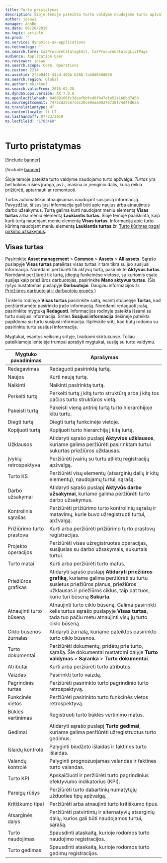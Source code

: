 ```yaml
---
title: Turto pristatymas
description: Šioje temoje pateikta turto valdyme naudojamo turto apžvalga.
author: josaw1
manager: AnnBe
ms.date: 06/26/2019
ms.topic: article
ms.prod: ''
ms.service: dynamics-ax-applications
ms.technology: ''
ms.search.form: CatProcureCatalogEdit, CatProcureCatalogListPage
audience: Application User
ms.reviewer: josaw
ms.search.scope: Core, Operations
ms.custom: 2214
ms.assetid: 2f3e0441-414d-402b-b28b-7ab0d650d658
ms.search.region: Global
ms.author: mkirknel
ms.search.validFrom: 2016-02-28
ms.dyn365.ops.version: AX 7.0.0
ms.openlocfilehash: 84609106fc3daafbbfed6f947df4524160bd7450
ms.sourcegitcommit: 747bcd25ce7c6c20ce9eaa0027e730f74d4fd6aa
ms.translationtype: HT
ms.contentlocale: lt-LT
ms.lasthandoff: 07/23/2019
ms.locfileid: "1783460"
---
```

# <a name="introduction-to-assets"></a>Turto pristatymas

[!include [banner](../../includes/banner.md)]

[!include [banner](../../includes/preview-banner.md)]

Šioje temoje pateikta turto valdyme naudojamo turto apžvalga. *Turtas* yra bet kokios rūšies įranga, pvz., mašina ar įrenginio dalis, kurią reikia prižiūrėti, aptarnauti ar remontuoti.

Turtas automatiškai atnaujinamas naudojant susijusią informaciją. Pavyzdžiui, ši susijusi informacija gali būti apie naujus arba atnaujintus darbo užsakymus. Turtą galima kurti naudojant meniu elementą **Visas turtas** arba meniu elementą **Laukiantis turtas**. Šioje temoje paaiškinta, kaip kurti turtą naudojant meniu elementą **Visas turtas**. Informaciją apie turto kūrimą naudojant meniu elementą **Laukiantis turtas** žr. [Turto kūrimas pagal pirkimo užsakymus](../objects/create-objects-based-on-purchase-orders.md).

## <a name="all-assets"></a>Visas turtas

Pasirinkite **Asset management** \> **Common** \> **Assets** \> **All assets**. Sąrašo puslapyje **Visas turtas** pateiktas visas turtas ir tam tikra su juo susijusi informacija. Norėdami peržiūrėti tik aktyvų turtą, pasirinkite **Aktyvus turtas**. Norėdami peržiūrėti tik turtą, įdiegtą funkcinėse vietose, su kuriomis esate susijęs kaip priežiūros darbuotojas, pasirinkite **Mano aktyvus turtas**. (Šis ryšys nustatomas puslapyje **Darbuotojai**. Daugiau informacijos žr. [Priežiūros darbuotojai ir darbuotojų grupės](../setup-for-objects/workers-and-worker-groups.md).)

Tinklelio rodinyje **Visas turtas** pasirinkite saitą, esantį stulpelyje **Turtas**, kad peržiūrėtumėte pasirinkto įrašo informaciją. Norėdami redaguoti įrašą, pasirinkite mygtuką **Redaguoti**. Informacijos rodinyje pateikta išsami su turtu susijusi informacija. Srities **Susijusi informacija** dešinėje pateikta papildoma su turtu susijusi informacija. Išplėskite sritį, kad būtų rodoma su pasirinktu turtu susijusi informacija.

Mygtukai, esantys veiksmų srityje, tvarkomi skirtukuose. Toliau pateikiamoje lentelėje trumpai aprašyti mygtukai, susiję su turto valdymu.

| Mygtuko pavadinimas          | Aprašymas                                                                                                                                                       |
|----------------------|-------------------------------------------------------------------------------------------------------------------------------------------------------------------|
| Redagavimas                 | Redaguoti pasirinktą turtą.                                                                                                                                         |
| Naujos                  | Kurti naują turtą.                                                                                                                                                |
| Naikinti               | Naikinti pasirinktą turtą.                                                                                                                                       |
| Perkelti turtą           | Perkelti turtą į kitą turto struktūrą arba į kitą tos pačios turto struktūros vietą.                                                                                         |
| Pakeisti turtą        | Pakeisti vieną antrinį turtą turto hierarchijoje kitu turtu.                                                                                                  |
| Diegti turtą        | Diegti turtą funkcinėje vietoje.                                                                                                                          |
| Kopijuoti turtą           | Kopijuoti turto hierarchiją į kitą turtą.                                                                                                                          |
| Užklausos             | Atidaryti sąrašo puslapį **Aktyvios užklausos**, kuriame galima peržiūrėti pasirinktam turtui sukurtas priežiūros užklausas.                                                                         |
| Įvykių retrospektyva        | Peržiūrėti įvairių su turtu atliktų registracijų apžvalgą.                                                                                                         |
| Turto KS            | Peržiūrėti visų elementų (atsarginių dalių ir kitų elementų), naudojamų turtui, sąrašą.                                                                                  |
| Darbo užsakymai          | Atidaryti sąrašo puslapį **Aktyvūs darbo užsakymai**, kuriame galima peržiūrėti turto darbo užsakymus.                                                                                        |
| Kontrolinis sąrašas            | Peržiūrėti prižiūrimo turto kontrolinių sąrašų ir matavimų, kurie buvo užregistruoti turtui, apžvalgą.                                                                                                 |
| Prižiūrimo turto prastova | Kurti arba peržiūrėti prižiūrimo turto prastovų registracijas.                                                                                                       |
| Projekto operacijos | Peržiūrėti visas užregistruotas operacijas, susijusias su darbo užsakymais, sukurtais turtui.                                                                                       |
| Turto matai       | Kurti arba peržiūrėti turto matus.                                                                                                               |
| Priežiūros grafikas | Atidaryti sąrašo puslapį **Atidaryti priežiūros grafiką**, kuriame galima peržiūrėti su turtu susietus priežiūros planus, priežiūros užklausas ir priežiūros ciklus, taip pat tuos, kurie turi būseną **Sukurta**. |
| Atnaujinti turto būseną   | Atnaujinti turto ciklo būseną. Galima pasirinkti kelis turtus sąrašo puslapyje **Visas turtas**, tada tuo pačiu metu atnaujinti visų jų turto ciklo būseną.              |
| Ciklo būsenos žurnalas  | Atidaryti žurnalą, kuriame pateiktos pasirinkto turto ciklo būsenos.                                                                                                                 |
| Turto dokumentai      | Peržiūrėti dokumentų, pridėtų prie turto, sąrašą. Šie dokumentai nustatomi dalyje **Turto valdymas** \> **Sąranka** \> **Turto dokumentai**.                 |
| Atributai           | Kurti arba peržiūrėti turto atributus.                                                                                                                             |
| Vaizdas                | Pasirinkti turto vaizdą.                                                                                                                                   |
| Pagrindinis turtas        | Peržiūrėti pasirinkto turto pagrindinio turto retrospektyvą.                                                                                                                |
| Funkcinės vietos | Peržiūrėti pasirinkto turto funkcinės vietos retrospektyvą.                                                                                                          |
| Būklės vertinimas | Registruoti turto būklės vertinimo matus.                                                                                                         |
| Gedimai               | Atidaryti sąrašo puslapį **Turto gedimai**, kuriame galima peržiūrėti užregistruotus turto gedimus.                                                                                             |
| Išlaidų kontrolė         | Palyginti biudžeto išlaidas ir faktines turto išlaidas.                                                                                                              |
| Valandų kontrolė         | Palyginti prognozuojamas valandas ir faktines turto valandas.                                                                                                              |
| Turto KPI           | Apskaičiuoti ir peržiūrėti turto pagrindinius efektyvumo indikatorius (KPI).                                                                                              |
| Pareigų rūšys            | Peržiūrėti turto dabartinių numatytųjų užduoties tipų apžvalgą.                                                                                                            |
| Kritiškumo tipai    | Peržiūrėti arba atnaujinti turto kritiškumo tipus.                                                                                                                              |
| Atsarginės dalys          | Peržiūrėti patvirtintų ir alternatyvių atsarginių dalių, kurios gali būti naudojamos turtui, sąrašą.                                                                               |
| Turto naudojimas    | Spausdinti ataskaitą, kurioje rodomos turto naudojimo registracijos.                                                                                                |
| Turto gedimas          | Spausdinti ataskaitą, kurioje rodomos turto gedimų registracijos.                                                                                                      |
